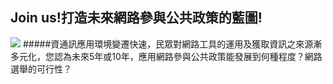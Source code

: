 ## Join us!打造未來網路參與公共政策的藍圖!
![](211.jpg)
#####資通訊應用環境變遷快速，民眾對網路工具的運用及獲取資訊之來源漸多元化，您認為未來5年或10年，應用網路參與公共政策能發展到何種程度？網路選舉的可行性？